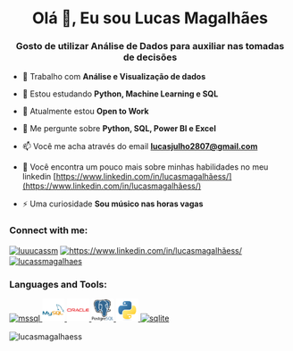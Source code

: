 <h1 align="center">Olá 👋, Eu sou Lucas Magalhães</h1>
<h3 align="center">Gosto de utilizar Análise de Dados para auxiliar nas tomadas de decisões</h3>

- 🔭 Trabalho com **Análise e Visualização de dados**

- 🌱 Estou estudando **Python, Machine Learning e SQL**

- 👯 Atualmente estou **Open to Work**

- 💬 Me pergunte sobre **Python, SQL, Power BI e Excel**

- 📫 Você me acha através do email **lucasjulho2807@gmail.com**

- 📄 Você encontra um pouco mais sobre minhas habilidades no meu linkedin [https://www.linkedin.com/in/lucasmagalhãess/](https://www.linkedin.com/in/lucasmagalhãess/)

- ⚡ Uma curiosidade **Sou músico nas horas vagas**

<h3 align="left">Connect with me:</h3>
<p align="left">
<a href="https://twitter.com/luuucassm" target="blank"><img align="center" src="https://raw.githubusercontent.com/rahuldkjain/github-profile-readme-generator/master/src/images/icons/Social/twitter.svg" alt="luuucassm" height="30" width="40" /></a>
<a href="https://linkedin.com/in/https://www.linkedin.com/in/lucasmagalhãess/" target="blank"><img align="center" src="https://raw.githubusercontent.com/rahuldkjain/github-profile-readme-generator/master/src/images/icons/Social/linked-in-alt.svg" alt="https://www.linkedin.com/in/lucasmagalhãess/" height="30" width="40" /></a>
<a href="https://instagram.com/lucassmagalhaes" target="blank"><img align="center" src="https://raw.githubusercontent.com/rahuldkjain/github-profile-readme-generator/master/src/images/icons/Social/instagram.svg" alt="lucassmagalhaes" height="30" width="40" /></a>
</p>

<h3 align="left">Languages and Tools:</h3>
<p align="left"> <a href="https://www.microsoft.com/en-us/sql-server" target="_blank" rel="noreferrer"> <img src="https://www.svgrepo.com/show/303229/microsoft-sql-server-logo.svg" alt="mssql" width="40" height="40"/> </a> <a href="https://www.mysql.com/" target="_blank" rel="noreferrer"> <img src="https://raw.githubusercontent.com/devicons/devicon/master/icons/mysql/mysql-original-wordmark.svg" alt="mysql" width="40" height="40"/> </a> <a href="https://www.oracle.com/" target="_blank" rel="noreferrer"> <img src="https://raw.githubusercontent.com/devicons/devicon/master/icons/oracle/oracle-original.svg" alt="oracle" width="40" height="40"/> </a> <a href="https://www.postgresql.org" target="_blank" rel="noreferrer"> <img src="https://raw.githubusercontent.com/devicons/devicon/master/icons/postgresql/postgresql-original-wordmark.svg" alt="postgresql" width="40" height="40"/> </a> <a href="https://www.python.org" target="_blank" rel="noreferrer"> <img src="https://raw.githubusercontent.com/devicons/devicon/master/icons/python/python-original.svg" alt="python" width="40" height="40"/> </a> <a href="https://www.sqlite.org/" target="_blank" rel="noreferrer"> <img src="https://www.vectorlogo.zone/logos/sqlite/sqlite-icon.svg" alt="sqlite" width="40" height="40"/> </a> </p>

<p><img align="center" src="https://github-readme-stats.vercel.app/api/top-langs?username=lucasmagalhaess&show_icons=true&locale=en&layout=compact" alt="lucasmagalhaess" /></p>
